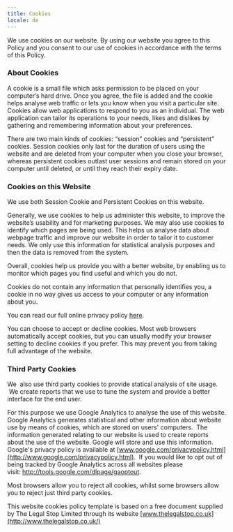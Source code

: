 ```yaml
---
title: Cookies
locale: de
---
```

We use cookies on our website. By using our website you agree to this Policy and you consent to our use of cookies in accordance with the terms of this Policy.

### About Cookies

A cookie is a small file which asks permission to be placed on your computer’s hard drive. Once you agree, the file is added and the cookie helps analyse web traffic or lets you know when you visit a particular site. Cookies allow web applications to respond to you as an individual. The web application can tailor its operations to your needs, likes and dislikes by gathering and remembering information about your preferences.

There are two main kinds of cookies: “session” cookies and “persistent” cookies. Session cookies only last for the duration of users using the website and are deleted from your computer when you close your browser, whereas persistent cookies outlast user sessions and remain stored on your computer until deleted, or until they reach their expiry date.

### Cookies on this Website

We use both Session Cookie and Persistent Cookies on this website.

Generally, we use cookies to help us administer this website, to improve the website’s usability and for marketing purposes. We may also use cookies to identify which pages are being used. This helps us analyse data about webpage traffic and improve our website in order to tailor it to customer needs. We only use this information for statistical analysis purposes and then the data is removed from the system.

Overall, cookies help us provide you with a better website, by enabling us to monitor which pages you find useful and which you do not.

Cookies do not contain any information that personally identifies you, a cookie in no way gives us access to your computer or any information about you.

You can read our full online privacy policy [here](https://bibleinoneyear.org/privacy-policy).

You can choose to accept or decline cookies. Most web browsers automatically accept cookies, but you can usually modify your browser setting to decline cookies if you prefer. This may prevent you from taking full advantage of the website.

### Third Party Cookies

We  also use third party cookies to provide statical analysis of site usage.  We create reports that we use to tune the system and provide a better interface for the end user.

For this purpose we use Google Analytics to analyse the use of this website. Google Analytics generates statistical and other information about website use by means of cookies, which are stored on users' computers.  The information generated relating to our website is used to create reports about the use of the website. Google will store and use this information. Google's privacy policy is available at [www.google.com/privacypolicy.html](http://www.google.com/privacypolicy.html).  If you would like to opt out of being tracked by Google Analytics across all websites please visit: <http://tools.google.com/dlpage/gaoptout>.

Most browsers allow you to reject all cookies, whilst some browsers allow you to reject just third party cookies.

This website cookies policy template is based on a free document supplied by The Legal Stop Limited through its website [www.thelegalstop.co.uk](http://www.thelegalstop.co.uk/)